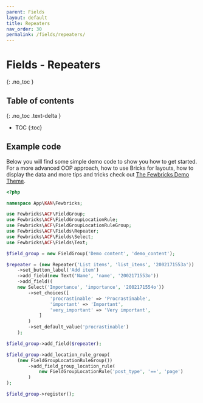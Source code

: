 ```yaml
---
parent: Fields
layout: default
title: Repeaters
nav_order: 30
permalink: /fields/repeaters/
---
```


# Fields - Repeaters
{: .no_toc }

## Table of contents
{: .no_toc .text-delta }

- TOC
{:toc}

## Example code
Below you will find some simple demo code to show you how to get started. For a more advanced OOP approach, how to use Bricks for layouts, how to display the data and more tips and tricks check out [The Fewbricks Demo Theme](https://github.com/folbert/fewbricks-demo-theme).

```php
<?php

namespace App\KAN\Fewbricks;

use Fewbricks\ACF\FieldGroup;
use Fewbricks\ACF\FieldGroupLocationRule;
use Fewbricks\ACF\FieldGroupLocationRuleGroup;
use Fewbricks\ACF\Fields\Repeater;
use Fewbricks\ACF\Fields\Select;
use Fewbricks\ACF\Fields\Text;

$field_group = new FieldGroup('Demo content', 'demo_content');

$repeater = (new Repeater('List items', 'list_items', '2002171553a'))
    ->set_button_label('Add item')
    ->add_field(new Text('Name', 'name', '2002171553o'))
    ->add_field((
    new Select('Importance', 'importance', '2002171554o'))
        ->set_choices([
                'procrastinable' => 'Procrastinable',
                'important' => 'Important',
                'very_important' => 'Very important',
            ]
        )
        ->set_default_value('procrastinable')
    );

$field_group->add_field($repeater);

$field_group->add_location_rule_group(
    (new FieldGroupLocationRuleGroup())
        ->add_field_group_location_rule(
            new FieldGroupLocationRule('post_type', '==', 'page')
        )
);

$field_group->register();
```
